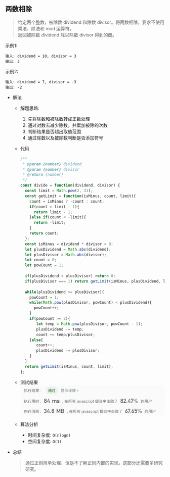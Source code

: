 ## 两数相除
> 给定两个整数，被除数 dividend 和除数 divisor。将两数相除，要求不使用乘法、除法和 mod 运算符。<br/>
> 返回被除数 dividend 除以除数 divisor 得到的商。

示例1:
```text
输入: dividend = 10, divisor = 3
输出: 3
```

示例2:
```text
输入: dividend = 7, divisor = -3
输出: -2
```

- 解法
  - 解题思路: 
    1. 先将除数和被除数转成正数处理
    2. 通过对数去减少除数，并累加被除的次数
    3. 判断结果是否超出取值范围
    3. 通过除数以及被除数判断是否添加符号
    
  - 代码
    ```javascript
    /**
     * @param {number} dividend
     * @param {number} divisor
     * @return {number}
     */
    const divide = function(dividend, divisor) {
      const limit = Math.pow(2, 31);
      const getLimit = function(isMinus, count, limit){
        count = isMinus ? -count : count;
        if(count > limit - 1){
          return limit - 1;
        }else if(count < -limit){
          return -limit;
        }
        return count;
      };
      const isMinus = dividend * divisor < 0;
      let plusDividend = Math.abs(dividend);
      let plusDivisor = Math.abs(divisor);
      let count = 0;
      let powCount = 1;
    
      if(plusDividend < plusDivisor) return 0;
      if(plusDivisor === 1) return getLimit(isMinus, plusDividend, limit);
      
      while(plusDividend >= plusDivisor){
        powCount = 1;
        while(Math.pow(plusDivisor, powCount) < plusDividend){
          powCount++;
        }
        if(powCount >= 2){
           let temp = Math.pow(plusDivisor, powCount - 1);
           plusDividend -= temp;
           count += temp/plusDivisor;
        }else{
           count++;
           plusDividend -= plusDivisor;
        }
      }
      return getLimit(isMinus, count, limit);
    };
    ```
    
  - 测试结果
  ![](result29-1.jpg)
  
  - 算法分析
    - 时间复杂度: `O(nlogn)`
    - 空间复杂度: `O(1)`
    
- 总结
  > 通过正则简单处理，但是不了解正则内部的实现。这部分还需要多研究研究。